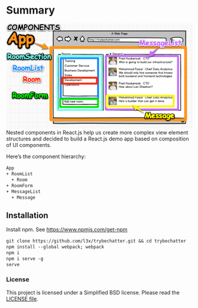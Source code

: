 # Summary

<img align="right" src="https://github.com/l3x/trybechatter/blob/master/trybe-chatter-components.png">

Nested components in React.js help us create more complex view element structures and decided to build a React.js demo app based on composition of UI components.

Here’s the component hierarchy:

```
App
+ RoomList
  + Room
+ RoomForm
+ MessageList
  + Message
```

## Installation

Install npm.  See https://www.npmjs.com/get-npm

```
git clone https://github.com/l3x/trybechatter.git && cd trybechatter
npm install --global webpack; webpack
npm i
npm i serve -g 
serve
```

### License
This project is licensed under a Simplified BSD license. Please read the [LICENSE file](LICENSE).